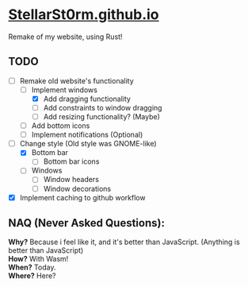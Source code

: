 # [StellarSt0rm.github.io](https://stellarst0rm.github.io)
Remake of my website, using Rust!

## TODO
- [ ] Remake old website's functionality
  - [ ] Implement windows
    - [X] Add dragging functionality
    - [ ] Add constraints to window dragging
    - [ ] Add resizing functionality? (Maybe)
  - [ ] Add bottom icons
  - [ ] Implement notifications (Optional)
- [ ] Change style (Old style was GNOME-like)
  - [X] Bottom bar
    - [ ] Bottom bar icons
  - [ ] Windows
    - [ ] Window headers
    - [ ] Window decorations
- [X] Implement caching to github workflow

## NAQ (Never Asked Questions):
**Why?** Because i feel like it, and it's better than JavaScript. (Anything is better than JavaScript) \
**How?** With Wasm! \
**When?** Today. \
**Where?** Here?
